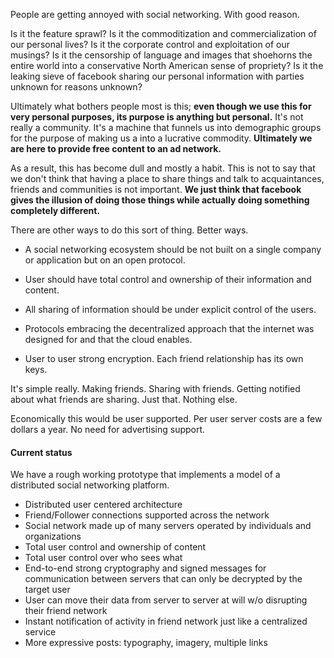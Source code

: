 People are getting annoyed with social networking. With good reason.

Is it the feature sprawl? Is it the commoditization and commercialization of our personal lives? Is it the corporate control and exploitation of our musings? Is it the censorship of language and images that shoehorns the entire world into a conservative North American sense of propriety? Is it the leaking sieve of facebook sharing our personal information with parties unknown for reasons unknown?

Ultimately what bothers people most is this; __even though we use this for very personal purposes, its purpose is anything but personal.__ It's not really a community. It's a machine that funnels us into demographic groups for the purpose of making us a into a lucrative commodity. **Ultimately we are here to provide free content to an ad network.**

As a result, this has become dull and mostly a habit. This is not to say that we don't think that having a place to share things and talk to acquaintances, friends and communities is not important. __We just think that facebook gives the illusion of doing those things while actually doing something completely different.__

There are other ways to do this sort of thing. Better ways.

* A social networking ecosystem should be not built on a single company or application but on an open protocol.

* User should have total control and ownership of their information and content.

* All sharing of information should be under explicit control of the users.

* Protocols embracing the decentralized approach that the internet was designed for and that the cloud enables.

* User to user strong encryption. Each friend relationship has its own keys.

It's simple really. Making friends. Sharing with friends. Getting notified about what friends are sharing. Just that. Nothing else.

Economically this would be user supported. Per user server costs are a few dollars a year. No need for advertising support.

#### Current status

We have a rough working prototype that implements a model of a distributed social networking platform.

- Distributed user centered architecture
- Friend/Follower connections supported across the network
- Social network made up of many servers operated by individuals and organizations
- Total user control and ownership of content
- Total user control over who sees what
- End-to-end strong cryptography and signed messages for communication between servers that can only be decrypted by the target user
- User can move their data from server to server at will w/o disrupting their friend network
- Instant notification of activity in friend network just like a centralized service
- More expressive posts: typography, imagery, multiple links
